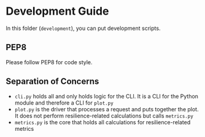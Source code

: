 # Development Guide
In this folder (`development`), you can put development scripts.

## PEP8
Please follow PEP8 for code style.

## Separation of Concerns
- `cli.py` holds all and only holds logic for the CLI. It is a CLI for the Python module and therefore a CLI for `plot.py`
- `plot.py` is the driver that processes a request and puts together the plot. It does not perform resilience-related calculations but calls `metrics.py`
- `metrics.py` is the core that holds all calculations for resilience-related metrics
